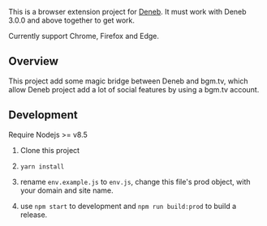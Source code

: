 This is a browser extension project for [Deneb](https://github.com/lordfriend/Deneb). It must work with Deneb 3.0.0 and above together to get work.

Currently support Chrome, Firefox and Edge.

## Overview

This project add some magic bridge between Deneb and bgm.tv, which allow Deneb project add a lot of social features by
using a bgm.tv account.

## Development

Require Nodejs >= v8.5

1. Clone this project

2. `yarn install`

3. rename `env.example.js` to `env.js`, change this file's prod object, with your domain and site name.

4. use `npm start` to development and `npm run build:prod` to build a release.
